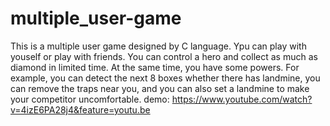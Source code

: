 # multiple_user-game
This is a multiple user game designed by C language. Ypu can play with youself or play with friends. You can control a hero and collect as much as diamond in limited time. At the same time, you have some powers. For example, you can detect the next 8 boxes whether there has landmine, you can remove the traps near you, and you can also set a landmine to make your competitor uncomfortable.
demo:
https://www.youtube.com/watch?v=4izE6PA28j4&feature=youtu.be
